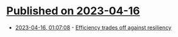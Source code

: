 # [Published on 2023-04-16](index.md)

* [2023-04-16, 01:07:08](https://lobste.rs/s/yj7yor/efficiency_trades_off_against) - [Efficiency trades off against resiliency](https://blog.nelhage.com/post/efficiency-vs-resiliency/)

